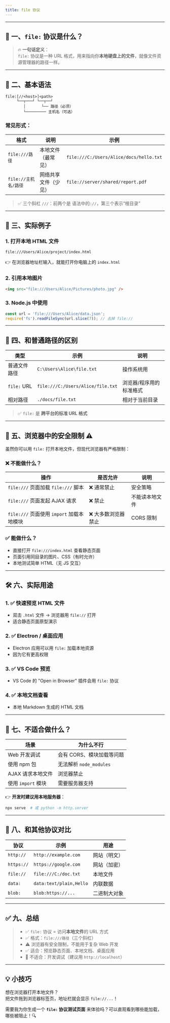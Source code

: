 ```yaml
---
title: file 协议
---
```


---

## 🎯 一、`file:` 协议是什么？

> 🔥 **一句话定义**：  
> `file:` 协议是一种 URL 格式，用来指向你**本地硬盘上的文件**，就像文件资源管理器的路径一样。

---

## 📁 二、基本语法

```text
file:[//<host>]<path>
     └──┬───┘ └──┬──┘
        │       └── 路径（必须）
        └───────── 主机名（可选）
```

### 常见形式：

| 格式 | 说明 | 示例 |
|------|------|------|
| `file:///路径` | 本地文件（最常见） | `file:///C:/Users/Alice/docs/hello.txt` |
| `file://主机名/路径` | 网络共享文件（少见） | `file://server/shared/report.pdf` |

> ✅ 三个斜杠 `///`：前两个是 语法中的`://`，第三个表示“根目录”

---

## 🌰 三、实际例子

### 1. 打开本地 HTML 文件

```text
file:///Users/Alice/project/index.html
```

👉 在浏览器地址栏输入，就能打开你电脑上的 `index.html`

### 2. 引用本地图片

```html
<img src="file:///Users/Alice/Pictures/photo.jpg" />
```

### 3. Node.js 中使用

```js
const url = 'file:///Users/Alice/data.json';
require('fs').readFileSync(url.slice(7)); // 去掉 file://
```

---

## 🧩 四、和普通路径的区别

| 类型 | 示例 | 说明 |
|------|------|------|
| 普通文件路径 | `C:\Users\Alice\file.txt` | 操作系统用 |
| `file:` URL | `file:///C:/Users/Alice/file.txt` | 浏览器/程序用的标准格式 |
| 相对路径 | `./docs/file.txt` | 相对于当前目录 |

> ✅ `file:` 是 **跨平台的标准 URL 格式**

---

## 🔐 五、浏览器中的安全限制 ⚠️

虽然你可以用 `file:` 打开本地文件，但现代浏览器有严格限制：

### ❌ 不能做什么？

| 操作 | 是否允许 | 说明 |
|------|----------|------|
| `file:///` 页面加载 `file:///` 脚本 | ❌ 通常禁止 | 安全策略 |
| `file:///` 页面发起 AJAX 请求 | ❌ 禁止 | 不能读本地文件 |
| `file:///` 页面使用 `import` 加载本地模块 | ❌ 大多数浏览器禁止 | CORS 限制 |

### ✅ 能做什么？

- 直接打开 `file:///index.html` 查看静态页面
- 页面引用同目录的图片、CSS（有时允许）
- 本地测试简单 HTML（无 JS 交互）

---

## 🛠️ 六、实际用途

### 1. ✅ 快速预览 HTML 文件
- 双击 `.html` 文件 → 浏览器用 `file://` 打开
- 适合静态页面原型演示

### 2. ✅ Electron / 桌面应用
- Electron 应用可以用 `file:` 加载本地资源
- 因为它有更高权限

### 3. ✅ VS Code 预览
- VS Code 的 "Open in Browser" 插件会用 `file:` 协议

### 4. ✅ 本地文档查看
- 本地 Markdown 生成的 HTML 文档

---

## 🚫 七、不适合做什么？

| 场景 | 为什么不行 |
|------|-----------|
| Web 开发调试 | 会有 CORS、模块加载等问题 |
| 使用 npm 包 | 无法解析 `node_modules` |
| AJAX 请求本地文件 | 浏览器禁止 |
| 使用 `import` 模块 | 需要服务器支持 |

👉 **开发时建议用本地服务器**：
```bash
npx serve  # 或 python -m http.server
```

---

## 🔄 八、和其他协议对比

| 协议 | 示例 | 用途 |
|------|------|------|
| `http://` | `http://example.com` | 网站（明文） |
| `https://` | `https://google.com` | 网站（加密） |
| `file://` | `file:///C:/doc.txt` | 本地文件 |
| `data:` | `data:text/plain,Hello` | 内联数据 |
| `blob:` | `blob:https://...` | 二进制大对象 |

---

## ✅ 九、总结

> - ✅ `file:` 协议 = 访问**本地文件**的 URL 方式
> - ✅ 格式：`file:///路径`（三个斜杠）
> - ⚠️ 浏览器有安全限制，不能用于复杂 Web 开发
> - ✅ 适合：预览静态页面、本地文档、桌面应用
> - 🚫 不适合：开发调试（建议用 `http://localhost`）

---

## 💡 小技巧

想在浏览器打开本地文件？  
把文件拖到浏览器标签页，地址栏就会显示 `file://...`！

需要我为你生成一个 **`file:` 协议测试页面** 来体验吗？可以直观看到哪些能加载，哪些被阻止！🔍